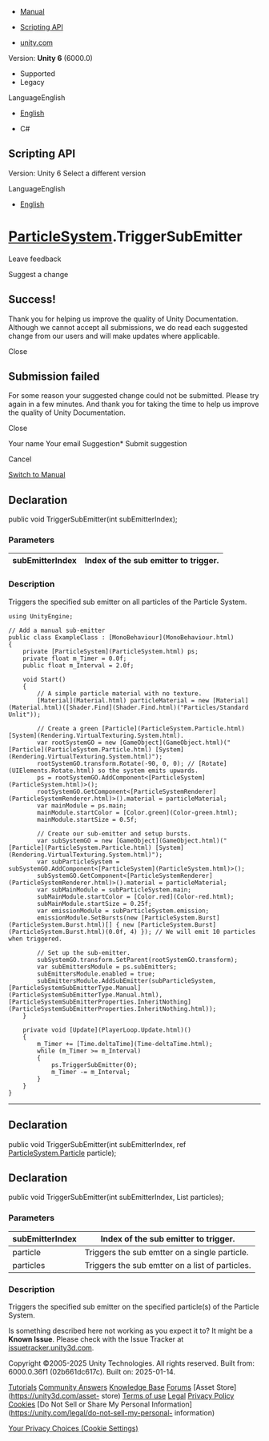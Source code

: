 [ ]()

  * [Manual](../Manual/index.html)
  * [Scripting API](../ScriptReference/index.html)

  * [unity.com](https://unity.com/)

Version: **Unity 6** (6000.0)

  * Supported
  * Legacy

LanguageEnglish

  * [English]()

  * C#

[ ](https://docs.unity3d.com)

## Scripting API

Version: Unity 6 Select a different version

LanguageEnglish

  * [English]()

#  [ParticleSystem](ParticleSystem.html).TriggerSubEmitter

Leave feedback

Suggest a change

## Success!

Thank you for helping us improve the quality of Unity Documentation. Although
we cannot accept all submissions, we do read each suggested change from our
users and will make updates where applicable.

Close

## Submission failed

For some reason your suggested change could not be submitted. Please <a>try
again</a> in a few minutes. And thank you for taking the time to help us
improve the quality of Unity Documentation.

Close

Your name Your email Suggestion* Submit suggestion

Cancel

[Switch to Manual](../Manual/class-ParticleSystem.html "Go to ParticleSystem
Component in the Manual")

## Declaration

public void TriggerSubEmitter(int subEmitterIndex);

### Parameters

subEmitterIndex | Index of the sub emitter to trigger.  
---|---  
  
### Description

Triggers the specified sub emitter on all particles of the Particle System.

    
    
    using UnityEngine;  
      
    // Add a manual sub-emitter
    public class ExampleClass : [MonoBehaviour](MonoBehaviour.html)
    {
        private [ParticleSystem](ParticleSystem.html) ps;
        private float m_Timer = 0.0f;
        public float m_Interval = 2.0f;  
      
        void Start()
        {
            // A simple particle material with no texture.
            [Material](Material.html) particleMaterial = new [Material](Material.html)([Shader.Find](Shader.Find.html)("Particles/Standard Unlit"));  
      
            // Create a green [Particle](ParticleSystem.Particle.html) [System](Rendering.VirtualTexturing.System.html).
            var rootSystemGO = new [GameObject](GameObject.html)("[Particle](ParticleSystem.Particle.html) [System](Rendering.VirtualTexturing.System.html)");
            rootSystemGO.transform.Rotate(-90, 0, 0); // [Rotate](UIElements.Rotate.html) so the system emits upwards.
            ps = rootSystemGO.AddComponent<[ParticleSystem](ParticleSystem.html)>();
            rootSystemGO.GetComponent<[ParticleSystemRenderer](ParticleSystemRenderer.html)>().material = particleMaterial;
            var mainModule = ps.main;
            mainModule.startColor = [Color.green](Color-green.html);
            mainModule.startSize = 0.5f;  
      
            // Create our sub-emitter and setup bursts.
            var subSystemGO = new [GameObject](GameObject.html)("[Particle](ParticleSystem.Particle.html) [System](Rendering.VirtualTexturing.System.html)");
            var subParticleSystem = subSystemGO.AddComponent<[ParticleSystem](ParticleSystem.html)>();
            subSystemGO.GetComponent<[ParticleSystemRenderer](ParticleSystemRenderer.html)>().material = particleMaterial;
            var subMainModule = subParticleSystem.main;
            subMainModule.startColor = [Color.red](Color-red.html);
            subMainModule.startSize = 0.25f;
            var emissionModule = subParticleSystem.emission;
            emissionModule.SetBursts(new [ParticleSystem.Burst](ParticleSystem.Burst.html)[] { new [ParticleSystem.Burst](ParticleSystem.Burst.html)(0.0f, 4) }); // We will emit 10 particles when triggered.  
      
            // Set up the sub-emitter.
            subSystemGO.transform.SetParent(rootSystemGO.transform);
            var subEmittersModule = ps.subEmitters;
            subEmittersModule.enabled = true;
            subEmittersModule.AddSubEmitter(subParticleSystem, [ParticleSystemSubEmitterType.Manual](ParticleSystemSubEmitterType.Manual.html), [ParticleSystemSubEmitterProperties.InheritNothing](ParticleSystemSubEmitterProperties.InheritNothing.html));
        }  
      
        private void [Update](PlayerLoop.Update.html)()
        {
            m_Timer += [Time.deltaTime](Time-deltaTime.html);
            while (m_Timer >= m_Interval)
            {
                ps.TriggerSubEmitter(0);
                m_Timer -= m_Interval;
            }
        }
    }
    

* * *

## Declaration

public void TriggerSubEmitter(int subEmitterIndex, ref
[ParticleSystem.Particle](ParticleSystem.Particle.html) particle);

## Declaration

public void TriggerSubEmitter(int subEmitterIndex, List<Particle> particles);

### Parameters

subEmitterIndex | Index of the sub emitter to trigger.  
---|---  
particle | Triggers the sub emtter on a single particle.  
particles | Triggers the sub emtter on a list of particles.  
  
### Description

Triggers the specified sub emitter on the specified particle(s) of the
Particle System.

Is something described here not working as you expect it to? It might be a
**Known Issue**. Please check with the Issue Tracker at
[issuetracker.unity3d.com](https://issuetracker.unity3d.com).

Copyright ©2005-2025 Unity Technologies. All rights reserved. Built from:
6000.0.36f1 (02b661dc617c). Built on: 2025-01-14.

[Tutorials](https://unity3d.com/learn) [Community
Answers](https://answers.unity3d.com) [Knowledge
Base](https://support.unity3d.com/hc/en-us)
[Forums](https://forum.unity3d.com) [Asset Store](https://unity3d.com/asset-
store) [Terms of use](https://docs.unity3d.com/Manual/TermsOfUse.html)
[Legal](https://unity.com/legal) [Privacy
Policy](https://unity.com/legal/privacy-policy)
[Cookies](https://unity.com/legal/cookie-policy) [Do Not Sell or Share My
Personal Information](https://unity.com/legal/do-not-sell-my-personal-
information)

[Your Privacy Choices (Cookie Settings)](javascript:void\(0\);)

